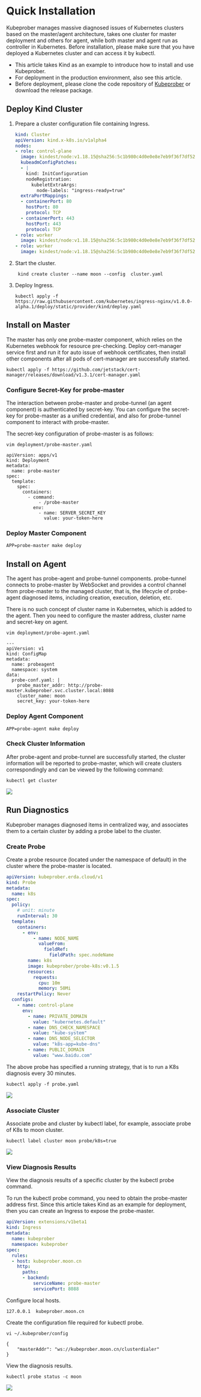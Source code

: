 # Quick Installation

Kubeprober manages massive diagnosed issues of Kubernetes clusters based on the master/agent architecture, takes one cluster for master deployment and others for agent, while both master and agent run as controller in Kubernetes. Before installation, please make sure that you have deployed a Kubernetes cluster and can access it by kubectl.
* This article takes Kind as an example to introduce how to install and use Kubeprober.
* For deployment in the production environment, also see this article.
* Before deployment, please clone the code repository of [Kubeprober](https://github.com/erda-project/kubeprober) or download the release package.

## Deploy Kind Cluster
1. Prepare a cluster configuration file containing Ingress.

   ```yaml
   kind: Cluster
   apiVersion: kind.x-k8s.io/v1alpha4
   nodes:
   - role: control-plane
     image: kindest/node:v1.18.15@sha256:5c1b980c4d0e0e8e7eb9f36f7df525d079a96169c8a8f20d8bd108c0d0889cc4
     kubeadmConfigPatches:
     - |
       kind: InitConfiguration
       nodeRegistration:
         kubeletExtraArgs:
           node-labels: "ingress-ready=true"
     extraPortMappings:  
     - containerPort: 80
       hostPort: 80
       protocol: TCP
     - containerPort: 443
       hostPort: 443
       protocol: TCP
   - role: worker
     image: kindest/node:v1.18.15@sha256:5c1b980c4d0e0e8e7eb9f36f7df525d079a96169c8a8f20d8bd108c0d0889cc4
   - role: worker
     image: kindest/node:v1.18.15@sha256:5c1b980c4d0e0e8e7eb9f36f7df525d079a96169c8a8f20d8bd108c0d0889cc4
   ```

2. Start the cluster.

   ```shell script
    kind create cluster --name moon --config  cluster.yaml
   ```

3. Deploy Ingress.

   ```
   kubectl apply -f https://raw.githubusercontent.com/kubernetes/ingress-nginx/v1.0.0-alpha.1/deploy/static/provider/kind/deploy.yaml
   ```

## Install on Master
The master has only one probe-master component, which relies on the Kubernetes webhook for resource pre-checking. Deploy cert-manager service first and run it for auto issue of webhook certificates, then install other components after all pods of cert-manager are successfully started.
```shell script
kubectl apply -f https://github.com/jetstack/cert-manager/releases/download/v1.3.1/cert-manager.yaml
```
### Configure Secret-Key for probe-master
The interaction between probe-master and probe-tunnel (an agent component) is authenticated by secret-key. You can configure the secret-key for probe-master as a unified credential, and also for probe-tunnel component to interact with probe-master.

The secret-key configuration of probe-master is as follows:

```shell script
vim deployment/probe-master.yaml

apiVersion: apps/v1
kind: Deployment
metadata:
  name: probe-master
spec:
  template:
    spec:
      containers:
        - command:
            - /probe-master
          env:
            - name: SERVER_SECRET_KEY
              value: your-token-here
```
### Deploy Master Component
```
APP=probe-master make deploy
```
## Install on Agent
The agent has probe-agent and probe-tunnel components. probe-tunnel connects to probe-master by WebSocket and provides a control channel from probe-master to the managed cluster, that is, the lifecycle of probe-agent diagnosed items, including creation, execution, deletion, etc.

There is no such concept of cluster name in Kubernetes, which is added to the agent. Then you need to configure the master address, cluster name and secret-key on agent.

```shell script
vim deployment/probe-agent.yaml

---
apiVersion: v1
kind: ConfigMap
metadata:
  name: probeagent
  namespace: system
data:
  probe-conf.yaml: |
    probe_master_addr: http://probe-master.kubeprober.svc.cluster.local:8088
    cluster_name: moon
    secret_key: your-token-here
```
### Deploy Agent Component
```shell script
APP=probe-agent make deploy
```
### Check Cluster Information
After probe-agent and probe-tunnel are successfully started, the cluster information will be reported to probe-master, which will create clusters correspondingly and can be viewed by the following command:
```
kubectl get cluster
```
![](http://terminus-paas.oss-cn-hangzhou.aliyuncs.com/paas-doc/2021/10/08/fcf236c5-e8f1-4c24-af49-64efacebe5a8.png)
## Run Diagnostics
Kubeprober manages diagnosed items in centralized way, and associates them to a certain cluster by adding a probe label to the cluster.
### Create Probe
Create a probe resource (located under the namespace of default) in the cluster where the probe-master is located.
```yaml
apiVersion: kubeprober.erda.cloud/v1
kind: Probe
metadata:
  name: k8s
spec:
  policy:
    # unit: minute
    runInterval: 30
  template:
    containers:
      - env:
          - name: NODE_NAME
            valueFrom:
              fieldRef:
                fieldPath: spec.nodeName
        name: k8s
        image: kubeprober/probe-k8s:v0.1.5
        resources:
          requests:
            cpu: 10m
            memory: 50Mi
    restartPolicy: Never
  configs:
    - name: control-plane
      env:
        - name: PRIVATE_DOMAIN
          value: "kubernetes.default"
        - name: DNS_CHECK_NAMESPACE
          value: "kube-system"
        - name: DNS_NODE_SELECTOR
          value: "k8s-app=kube-dns"
        - name: PUBLIC_DOMAIN
          value: "www.baidu.com"
```
The above probe has specified a running strategy, that is to run a K8s diagnosis every 30 minutes.
```shell script
kubectl apply -f probe.yaml
```
![](http://terminus-paas.oss-cn-hangzhou.aliyuncs.com/paas-doc/2021/10/08/cb1cc9e9-2cbe-41a1-bce0-92ada89de12c.png)
### Associate Cluster
Associate probe and cluster by kubectl label, for example, associate probe of K8s to moon cluster.
```shell script
kubectl label cluster moon probe/k8s=true
```
![](http://terminus-paas.oss-cn-hangzhou.aliyuncs.com/paas-doc/2021/10/08/23b9ac00-68c7-4cea-a9ab-b7321df7e98a.png)
### View Diagnosis Results
View the diagnosis results of a specific cluster by the kubectl probe command.

To run the kubectl probe command, you need to obtain the probe-master address first. Since this article takes Kind as an example for deployment, then you can create an Ingress to expose the probe-master.

```yaml
apiVersion: extensions/v1beta1
kind: Ingress
metadata:
  name: kubeprober
  namespace: kubeprober
spec:
  rules:
  - host: kubeprober.moon.cn
    http:
      paths:
      - backend:
          serviceName: probe-master
          servicePort: 8088
```
Configure local hosts.
```shell script
127.0.0.1  kubeprober.moon.cn
```
Create the configuration file required for kubectl probe.
```shell script
vi ~/.kubeprober/config

{
    "masterAddr": "ws://kubeprober.moon.cn/clusterdialer"
}
```
View the diagnosis results.
```shell script
kubectl probe status -c moon
```
![](http://terminus-paas.oss-cn-hangzhou.aliyuncs.com/paas-doc/2021/10/08/76bd0f52-4346-4881-8d17-7dd3ab29b0e2.png)

